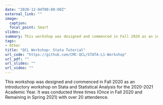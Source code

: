 ```yaml
---
date: "2020-12-04T00:00:00Z"
external_link: ""
image:
  caption: 
  focal_point: Smart
slides: 
summary: This workshop was designed and commenced in Fall 2020 as an introductory workshop on Stata and Statistical Analysis for the 2020-2021 Academic Year. It was conducted three times (Once in Fall 2020 and Remaining in Spring 2021) with over 20 attendence.
tags:
- Other
title: "QCL Workshop: Stata Tutorial"
url_code: "https://github.com/CMC-QCL/STATA-L1-Workshop"
url_pdf: ""
url_slides: ""
url_video: ""
---
```


This workshop was designed and commenced in Fall 2020 as an introductory workshop on Stata and Statistical Analysis for the 2020-2021 Academic Year. It was conducted three times (Once in Fall 2020 and Remaining in Spring 2021) with over 20 attendence.